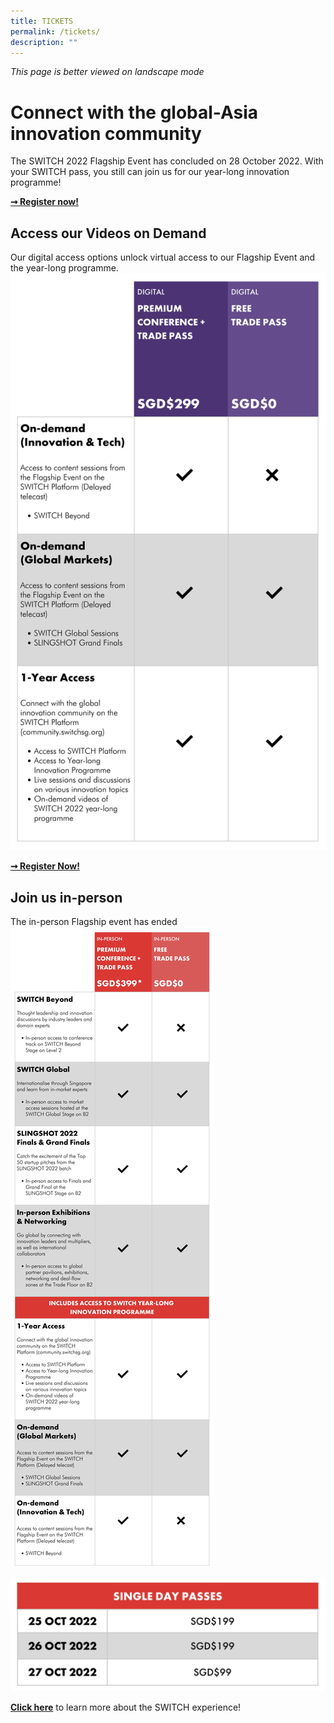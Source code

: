 ```yaml
---
title: TICKETS
permalink: /tickets/
description: ""
---
```

*This page is better viewed on landscape mode*

# **Connect with the global-Asia innovation community**
The SWITCH 2022 Flagship Event has concluded on 28 October 2022. With your SWITCH pass, you still can join us for our year-long innovation programme!

**[➞ Register now!](https://community.switchsg.org/register)**

## **Access our Videos on Demand**
Our digital access options unlock virtual access to our Flagship Event and the year-long programme. ![](/images/SWITCH%202022%20Landing%20Page/Digital%20Access.jpeg)

**[➞ Register Now!](https://community.switchsg.org/register)**

## **Join us in-person**
The in-person Flagship event has ended
![](/images/SWITCH%202022%20Landing%20Page/CONFIRMED%20PRICE%20CHART.jpeg)

![](/images/SWITCH%202022%20Landing%20Page/CONFIRMED%20PRICE%20BREAKDOWN.jpeg)


**[Click here](/experience-2022)** to learn more about the SWITCH experience!